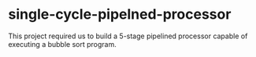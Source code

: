 # single-cycle-pipelned-processor
This project required us to build a 5-stage pipelined processor capable of executing a bubble sort program.
